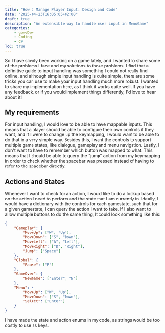 ```yaml
---
title: "How I Manage Player Input: Design and Code"
date: "2025-04-23T16:05:05+02:00"
draft: true
description: "An extensible way to handle user input in MonoGame"
categories: 
    - gameDev
    - Coding
    - C#
ToC: true
---
```


So I have slowly been working on a game lately, and I wanted to share some of the problems I face and my solutions to those problems. I find that a definitive guide to input handling was something I could not really find online, and although simple input handling is quite simple, there are some tricks you can use to make your input handling much more robust. I wanted to share my implementation here, as I think it works quite well. If you have any feedback, or if you would implement things differently, I'd love to hear about it!

## My requirements
For input handling, I would love to be able to have mappable inputs. This means that a player should be able to configure their own controls if they want, and if I were to change up the keymapping, I would want to be able to do that in a very simple way. Besides this, I want the controls to support multiple game states, like dialogue, gameplay and menu navigation. Lastly, I don't want to have to remember which button was mapped to what. This means that I should be able to query the "jump" action from my keymapping in order to check whether the spacebar was pressed instead of having to refer to the spacebar directly. 

## Actions and States
Whenever I want to check for an action, I would like to do a lookup based on the action I need to perform and the state that I am currently in. Ideally, I would have a dictionary with the controls for each gamestate, such that for a given gamestate, I can query the action I want to take. If I also want to allow multiple buttons to do the same thing, It could look something like this: 

```JSON
{
    "Gameplay": {
        "MoveUp": ["W", "Up"],
        "MoveDown": ["S", "Down"],
        "MoveLeft": ["A", "Left"],
        "MoveRight": ["D", "Right"],
        "Jump": ["Space"]
    },
    "Global": {
        "Pause": ["P"]
    },
    "GameOver": {
        "NewGame": ["Enter", "N"]
    },
    "Menu": {
        "MoveUp": ["W", "Up"],
        "MoveDown": ["S", "Down"],
        "Select": ["Enter"]
    }
}
```
I have made the state and action enums in my code, as strings would be too costly to use as keys. 